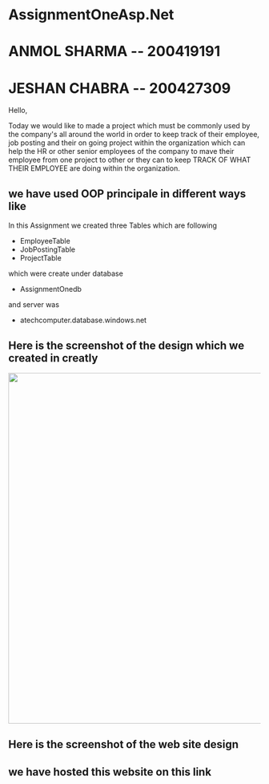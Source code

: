 
# AssignmentOneAsp.Net

# ANMOL SHARMA -- 200419191
# JESHAN CHABRA -- 200427309   




Hello,

Today we would like to made a project which must be commonly used by the company's all around the world in order to keep track of their employee, job posting and their on going project within the organization which can help the HR or other senior employees of the company to mave their employee from one project to other or they can to keep TRACK OF WHAT THEIR EMPLOYEE are doing within the organization.

  we have used OOP principale in different ways like
  ------


In this Assignment we created three Tables which are following
  * EmployeeTable
  * JobPostingTable
  * ProjectTable
  
which were create under database
 *  AssignmentOnedb
 
 and server was
  * atechcomputer.database.windows.net
  
  Here is the screenshot of the design which we created in creatly
  ------ 
  <img height = "700" src = "https://github.com/Anmolsharma786/AssignmentOneAsp.Net/blob/master/DesignView.jpeg"/>
  
  Here is the screenshot of the web site design
  ------
  
  
  
  we have hosted this website on this link
  ------
  
  
  
  
 

